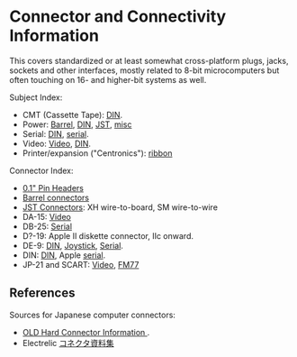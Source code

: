 Connector and Connectivity Information
======================================

This covers standardized or at least somewhat cross-platform plugs, jacks,
sockets and other interfaces, mostly related to 8-bit microcomputers but
often touching on 16- and higher-bit systems as well.

Subject Index:
- CMT (Cassette Tape): [DIN].
- Power: [Barrel], [DIN], [JST], [misc]
- Serial: [DIN], [serial].
- Video: [Video], [DIN].
- Printer/expansion ("Centronics"): [ribbon]

Connector Index:
- [0.1" Pin Headers][header]
- [Barrel connectors][barrel]
- [JST Connectors][jst]: XH wire-to-board, SM wire-to-wire
- DA-15: [Video]
- DB-25: [Serial]
- D?-19: Apple II diskette connector, IIc onward.
- DE-9: [DIN], [Joystick], [Serial].
- DIN: [DIN], Apple [serial].
- JP-21 and SCART: [Video], [FM77]


References
----------

Sources for Japanese computer connectors:
- [OLD Hard Connector Information ][oh].
- Electrelic [コネクタ資料集][el]



<!-------------------------------------------------------------------->
[barrel]: ./barrel.md
[din]: ./din.md
[header]: ./header.md
[joystick]: ./joystick.md
[jst]: ./jst.md
[misc]: ./misc.md
[ribbon]: ./ribbon.md
[serial]: ./serial.md
[video]: ./video.md

[fm77]: ../fm7fm77.md

[el]: https://electrelic.com/electrelic/node/226
[oh]: https://www14.big.or.jp/~nijiyume/hard/jyoho/connect.htm
